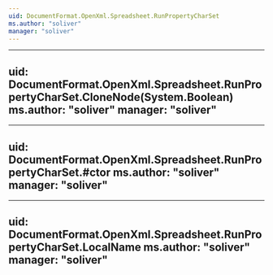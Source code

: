 ```yaml
---
uid: DocumentFormat.OpenXml.Spreadsheet.RunPropertyCharSet
ms.author: "soliver"
manager: "soliver"
---
```


---
uid: DocumentFormat.OpenXml.Spreadsheet.RunPropertyCharSet.CloneNode(System.Boolean)
ms.author: "soliver"
manager: "soliver"
---

---
uid: DocumentFormat.OpenXml.Spreadsheet.RunPropertyCharSet.#ctor
ms.author: "soliver"
manager: "soliver"
---

---
uid: DocumentFormat.OpenXml.Spreadsheet.RunPropertyCharSet.LocalName
ms.author: "soliver"
manager: "soliver"
---
